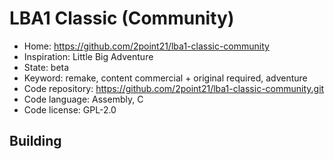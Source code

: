 # LBA1 Classic (Community)

- Home: https://github.com/2point21/lba1-classic-community
- Inspiration: Little Big Adventure
- State: beta
- Keyword: remake, content commercial + original required, adventure
- Code repository: https://github.com/2point21/lba1-classic-community.git
- Code language: Assembly, C
- Code license: GPL-2.0

## Building
